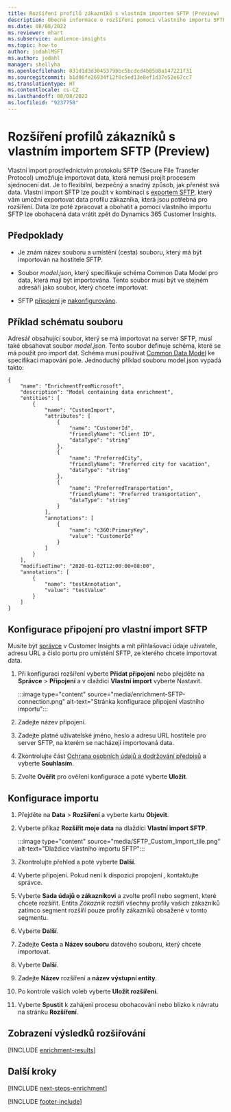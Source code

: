 ```yaml
---
title: Rozšíření profilů zákazníků s vlastním importem SFTP (Preview)
description: Obecné informace o rozšíření pomocí vlastního importu SFTP.
ms.date: 08/08/2022
ms.reviewer: mhart
ms.subservice: audience-insights
ms.topic: how-to
author: jodahlMSFT
ms.author: jodahl
manager: shellyha
ms.openlocfilehash: 831d1d3d3045379bbc5bcdcd4b05b8a147221f31
ms.sourcegitcommit: b1d06fe26934f12f0c5ed13e8ef1d37e52e67cc7
ms.translationtype: HT
ms.contentlocale: cs-CZ
ms.lasthandoff: 08/08/2022
ms.locfileid: "9237758"
---
```

# <a name="enrich-customer-profiles-with-sftp-custom-import-preview"></a>Rozšíření profilů zákazníků s vlastním importem SFTP (Preview)

Vlastní import prostřednictvím protokolu SFTP (Secure File Transfer Protocol) umožňuje importovat data, která nemusí projít procesem sjednocení dat. Je to flexibilní, bezpečný a snadný způsob, jak přenést svá data. Vlastní import SFTP lze použít v kombinaci s [exportem SFTP](export-sftp.md), který vám umožní exportovat data profilu zákazníka, která jsou potřebná pro rozšíření. Data lze poté zpracovat a obohatit a pomocí vlastního importu SFTP lze obohacená data vrátit zpět do Dynamics 365 Customer Insights.

## <a name="prerequisites"></a>Předpoklady

- Je znám název souboru a umístění (cesta) souboru, který má být importován na hostitele SFTP.

- Soubor *model.json*, který specifikuje schéma Common Data Model pro data, která mají být importována. Tento soubor musí být ve stejném adresáři jako soubor, který chcete importovat.

- SFTP [připojení](connections.md) je [nakonfigurováno](#configure-the-connection-for-sftp-custom-import).

## <a name="file-schema-example"></a>Příklad schématu souboru

Adresář obsahující soubor, který se má importovat na server SFTP, musí také obsahovat soubor *model.json*. Tento soubor definuje schéma, které se má použít pro import dat. Schéma musí používat [Common Data Model](/common-data-model/) ke specifikaci mapování pole. Jednoduchý příklad souboru model.json vypadá takto:

```
{
    "name": "EnrichmentFromMicrosoft",
    "description": "Model containing data enrichment",
    "entities": [
        {
            "name": "CustomImport",
            "attributes": [
                {
                    "name": "CustomerId",
                    "friendlyName": "Client ID",
                    "dataType": "string"
                },
                {
                    "name": "PreferredCity",
                    "friendlyName": "Preferred city for vacation",
                    "dataType": "string"
                },
                {
                    "name": "PreferredTransportation",
                    "friendlyName": "Preferred transportation",
                    "dataType": "string"
                }
            ],
            "annotations": [
                {
                    "name": "c360:PrimaryKey",
                    "value": "CustomerId"
                }
            ]
        }
    ],
    "modifiedTime": "2020-01-02T12:00:00+08:00",
    "annotations": [
        {
            "name": "testAnnotation",
            "value": "testValue"
        }
    ]
}
```

## <a name="configure-the-connection-for-sftp-custom-import"></a>Konfigurace připojení pro vlastní import SFTP

Musíte být [správce](permissions.md#admin) v Customer Insights a mít přihlašovací údaje uživatele, adresu URL a číslo portu pro umístění SFTP, ze kterého chcete importovat data.

1. Při konfiguraci rozšíření vyberte **Přidat připojení** nebo přejděte na **Správce** > **Připojení** a v dlaždici **Vlastní import** vyberte Nastavit.

   :::image type="content" source="media/enrichment-SFTP-connection.png" alt-text="Stránka konfigurace připojení vlastního importu":::

1. Zadejte název připojení.

1. Zadejte platné uživatelské jméno, heslo a adresu URL hostitele pro server SFTP, na kterém se nacházejí importovaná data.

1. Zkontrolujte část [Ochrana osobních údajů a dodržování předpisů](connections.md#data-privacy-and-compliance) a vyberte **Souhlasím**.

1. Zvolte **Ověřit** pro ověření konfigurace a poté vyberte **Uložit**.

## <a name="configure-the-import"></a>Konfigurace importu

1. Přejděte na **Data** > **Rozšíření** a vyberte kartu **Objevit**.

1. Vyberte příkaz **Rozšířit moje data** na dlaždici **Vlastní import SFTP**.

   :::image type="content" source="media/SFTP_Custom_Import_tile.png" alt-text="Dlaždice vlastního importu SFTP":::

1. Zkontrolujte přehled a poté vyberte **Další**.

1. Vyberte připojení. Pokud není k dispozici propojení , kontaktujte správce.

1. Vyberte **Sada údajů o zákazníkovi** a zvolte profil nebo segment, které chcete rozšířit. Entita *Zákazník* rozšíří všechny profily vašich zákazníků zatímco segment rozšíří pouze profily zákazníků obsažené v tomto segmentu.

1. Vyberte **Další**.

1. Zadejte **Cesta** a **Název souboru** datového souboru, který chcete importovat.

1. Vyberte **Další**.

1. Zadejte **Název** rozšíření a **název výstupní entity**.

1. Po kontrole vašich voleb vyberte **Uložit rozšíření**.

1. Vyberte **Spustit** k zahájení procesu obohacování nebo blízko k návratu na stránku **Rozšíření**.

## <a name="view-enrichment-results"></a>Zobrazení výsledků rozšiřování

[!INCLUDE [enrichment-results](includes/enrichment-results.md)]

## <a name="next-steps"></a>Další kroky

[!INCLUDE [next-steps-enrichment](includes/next-steps-enrichment.md)]

[!INCLUDE [footer-include](includes/footer-banner.md)]
